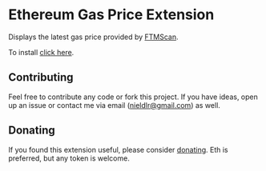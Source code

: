 # Ethereum Gas Price Extension
Displays the latest gas price provided by [FTMScan](https://ftmscan.com/).

To install [click here](TBD).

## Contributing
Feel free to contribute any code or fork this project. If you have ideas, open up an issue or contact me via email (nieldlr@gmail.com) as well.

## Donating
If you found this extension useful, please consider [donating](https://etherscan.io/address/0x229e63b972f476b75987b03b3dc96be5dd0cf80b). Eth is preferred, but any token is welcome.